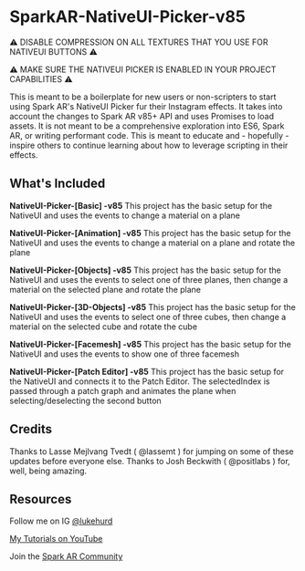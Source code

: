 # SparkAR-NativeUI-Picker-v85

⚠️ DISABLE COMPRESSION ON ALL TEXTURES THAT YOU USE FOR NATIVEUI BUTTONS ⚠️

⚠️ MAKE SURE THE NATIVEUI PICKER IS ENABLED IN YOUR PROJECT CAPABILITIES ⚠️

This is meant to be a boilerplate for new users or non-scripters to start using Spark AR's NativeUI Picker fur their Instagram effects. It takes into account the changes to Spark AR v85+ API and uses Promises to load assets. It is not meant to be a comprehensive exploration into ES6, Spark AR, or writing performant code. This is meant to educate and - hopefully - inspire others to continue learning about how to leverage scripting in their effects.

## What's Included

**NativeUI-Picker-[Basic] -v85**
This project has the basic setup for the NativeUI and uses the events to change a material on a plane

**NativeUI-Picker-[Animation] -v85**
This project has the basic setup for the NativeUI and uses the events to change a material on a plane and rotate the plane

**NativeUI-Picker-[Objects] -v85**
This project has the basic setup for the NativeUI and uses the events to select one of three planes, then change a material on the selected plane and rotate the plane

**NativeUI-Picker-[3D-Objects] -v85**
This project has the basic setup for the NativeUI and uses the events to select one of three cubes, then change a material on the selected cube and rotate the cube

**NativeUI-Picker-[Facemesh] -v85**
This project has the basic setup for the NativeUI and uses the events to show one of three facemesh

**NativeUI-Picker-[Patch Editor] -v85**
This project has the basic setup for the NativeUI and connects it to the Patch Editor. The selectedIndex is passed through a patch graph and animates the plane when selecting/deselecting the second button

## Credits

Thanks to Lasse Mejlvang Tvedt ( @lassemt ) for jumping on some of these updates before everyone else.
Thanks to Josh Beckwith ( @positlabs ) for, well, being amazing.

## Resources

Follow me on IG [@lukehurd](https://instagram.com/lukehurd)

[My Tutorials on YouTube](http://www.youtube.com/c/LukeHurd)

Join the [Spark AR Community](https://www.facebook.com/groups/SparkARcommunity/)
